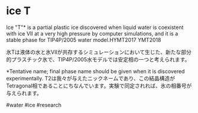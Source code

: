 # ice T

Ice "T"* is a partial plastic ice discovered when liquid water is coexistent with ice VII at a very high pressure by computer simulations, and it is a stable phase for TIP4P/2005 water model.HYMT2017 YMT2018

氷Tは液体の水と氷VIIが共存するシミュレーションにおいて生じた、新たな部分的プラスチック氷で、TIP4P/2005水モデルでは安定相の一つと考えられます。

[](https://farm2.staticflickr.com/1971/31377957588_8668f4f1e9_z_d.jpg)



*Tentative name; final phase name should be given when it is discovered experimentally. T2は我々が与えたニックネームであり、この結晶構造がTetragonal相であることにちなんでいます。実験で同定されれば、氷の相番号が与えられます。



#water #ice #research

